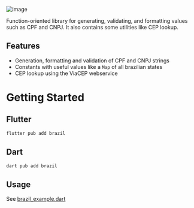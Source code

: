 ![image](https://user-images.githubusercontent.com/52143624/197362764-47dc5128-d14f-4575-a643-26aa4f6d9281.png)

Function-oriented library for generating, validating, and formatting values such as CPF and CNPJ. It also contains some utilities like CEP lookup.

## Features

- Generation, formatting and validation of CPF and CNPJ strings
- Constants with useful values like a `Map` of all brazilian states
- CEP lookup using the ViaCEP webservice
  
# Getting Started

## Flutter

```sh
flutter pub add brazil
```
## Dart
```sh
dart pub add brazil
```
## Usage

See [brazil_example.dart](https://pub.dev/packages/brazil/example)
